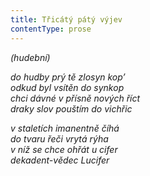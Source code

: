 ```yaml
---
title: Třicátý pátý výjev
contentType: prose
---
```


<section>

_(hudební)_

_do hudby prý tě zlosyn kop’  
odkud byl vsítěn do synkop  
chci dávné v přísně nových říct  
draky slov pouštím do vichřic_

</section>

<section>

_v staletích imanentně číhá  
do tvaru řeči vrytá rýha  
v níž se chce ohřát u cifer  
dekadent-vědec Lucifer_

</section>

